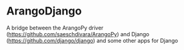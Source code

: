 ArangoDjango
============

A bridge between the ArangoPy driver (https://github.com/saeschdivara/ArangoPy) and Django (https://github.com/django/django) and some other apps for Django

